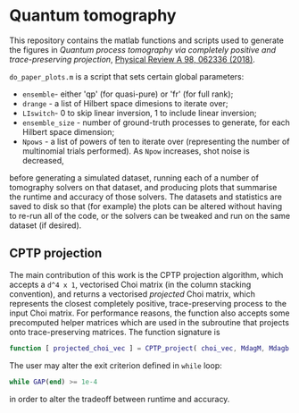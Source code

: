 # Quantum tomography
This repository contains the matlab functions and scripts used to generate the figures in *Quantum process tomography via completely positive and trace-preserving projection*, [Physical Review A 98, 062336 (2018)](https://doi.org/10.1103/PhysRevA.98.062336).


`do_paper_plots.m` is a script that sets certain global parameters:

- `ensemble`- either 'qp' (for quasi-pure) or 'fr' (for full rank);
- `drange` - a list of Hilbert space dimesions to iterate over;
- `LIswitch`- 0 to skip linear inversion, 1 to include linear inversion;
- `ensemble_size` - number of ground-truth processes to generate, for each Hilbert space dimension;
- `Npows` - a list of powers of ten to iterate over (representing the number of multinomial trials performed). As `Npow` increases, shot noise is decreased,

before generating a simulated dataset, running each of a number of tomography solvers on that dataset, and producing plots that summarise the runtime and accuracy of those solvers. The datasets and statistics are saved to disk so that (for example) the plots can be altered without having to re-run all of the code, or the solvers can be tweaked and run on the same dataset (if desired).

## CPTP projection
The main contribution of this work is the CPTP projection algorithm, which accepts a `d^4 x 1`, vectorised Choi matrix (in the column stacking convention), and returns a vectorised *projected* Choi matrix, which represents the closest completely positive, trace-preserving process to the input Choi matrix. For performance reasons, the function also accepts some precomputed helper matrices which are used in the subroutine that projects onto trace-preserving matrices. The function signature is

```matlab
function [ projected_choi_vec ] = CPTP_project( choi_vec, MdagM, Mdagb  )
```
The user may alter the exit criterion defined in `while` loop: 

```matlab
while GAP(end) >= 1e-4
```
in order to alter the tradeoff between runtime and accuracy.